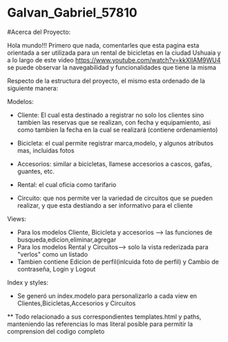 # Galvan_Gabriel_57810
#Acerca del Proyecto:

Hola mundo!!!
Primero que nada, comentarles que esta pagina esta orientada a ser utilizada para un rental de bicicletas en la ciudad Ushuaia y a lo largo de este video https://www.youtube.com/watch?v=kkXllAM9WU4 se puede observar la navegabilidad y funcionalidades que tiene la misma

Respecto de la estructura del proyecto, el mismo esta ordenado de la siguiente manera:

Modelos:

- Cliente: El cual esta destinado a registrar no solo los clientes sino tambien las reservas que se realizan, con fecha y      equipamiento, asi como tambien la fecha en la cual se realizará (contiene ordenamiento)

- Bicicleta: el cual permite registrar marca,modelo, y algunos atributos mas, incluidas fotos

- Accesorios: similar a bicicletas, llamese accesorios a cascos, gafas, guantes, etc.

- Rental: el cual oficia como tarifario

- Circuito: que nos permite ver la variedad de circuitos que se pueden realizar, y que esta destiando a ser informativo para   el cliente

Views:
- Para los modelos Cliente, Bicicleta y accesorios --> las funciones de busqueda,edicion,eliminar,agregar
- Para los modelos Rental y Circuitos--> solo la vista rederizada para "verlos" como un listado
- Tambien contiene Edicion de perfil(inlcuida foto de perfil) y Cambio de contraseña, Login y Logout

Index y styles:
- Se generó un index.modelo para personalizarlo a cada view en Clientes,Bicicletas,Accesorios y Circuitos

** Todo relacionado a sus correspondientes templates.html y paths, manteniendo las referencias lo mas literal posible para permitir la comprension del codigo completo





